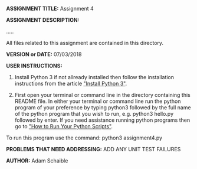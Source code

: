 **ASSIGNMENT TITLE:** Assignment 4

**ASSIGNMENT DESCRIPTION:**

.....

All files related to this assignment are contained in this directory.

**VERSION or DATE:** 07/03/2018

**USER INSTRUCTIONS:** 

1) Install Python 3 if not allready installed then follow the installation instructions from the article ["Install Python 3"](https://installpython3.com/).

2) First open your terminal or command line in the directory containing this README file. In either your terminal or command line run the python program of your preference by typing python3 followed by the full name of the python program that you wish to run, e.g. python3 hello.py followed by enter. If you need assistance running python programs then go to ["How to Run Your Python Scripts"](https://realpython.com/run-python-scripts/).

To run this program use the command:
python3 assignment4.py

**PROBLEMS THAT NEED ADDRESSING:** ADD ANY UNIT TEST FAILURES

**AUTHOR:** Adam Schaible
